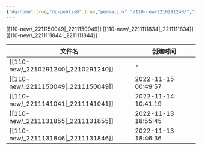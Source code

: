 ```yaml
---
{"dg-home":true,"dg-publish":true,"permalink":"/110-new/2210291240/","tags":"gardenEntry","dgPassFrontmatter":true}
---
```


[[110-new/_2211150049\|_2211150049]]
[[110-new/_2211111834\|_2211111834]]
[[110-new/_2211111844\|_2211111844]]

| 文件名                                     | 创建时间                |
| --------------------------------------- | ------------------- |
| [[110-new/_2210291240\|_2210291240]] | \-                  |
| [[110-new/_2211150049\|_2211150049]] | 2022-11-15 00:49:57 |
| [[110-new/_2211141041\|_2211141041]] | 2022-11-14 10:41:19 |
| [[110-new/_2211131855\|_2211131855]] | 2022-11-13 18:55:45 |
| [[110-new/_2211131846\|_2211131846]] | 2022-11-13 18:46:36 |
